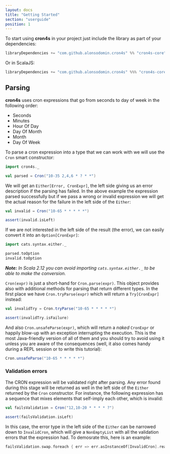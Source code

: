 ```yaml
---
layout: docs
title: "Getting Started"
section: "userguide"
position: 1
---
```


To start using **cron4s** in your project just include the library as part of your dependencies:

```scala
libraryDependencies += "com.github.alonsodomin.cron4s" %% "cron4s-core" % "{{site.cron4sVersion}}"
```

Or in ScalaJS:

```scala
libraryDependencies += "com.github.alonsodomin.cron4s" %%% "cron4s-core" % "{{site.cron4sVersion}}"
```

## Parsing

**cron4s** uses cron expressions that go from seconds to day of week in the following order:

 * Seconds
 * Minutes
 * Hour Of Day
 * Day Of Month
 * Month
 * Day Of Week

To parse a cron expression into a type that we can work with we will use the `Cron` smart constructor:

```scala mdoc
import cron4s._

val parsed = Cron("10-35 2,4,6 * ? * *")
```

We will get an `Either[Error, CronExpr]`, the left side giving us an error description if the parsing
has failed. In the above example the expression parsed successfully but if we pass a wrong or invalid expression
we will get the actual reason for the failure in the left side of the `Either`:

```scala mdoc
val invalid = Cron("10-65 * * * * *")
```

```scala mdoc:invisible
assert(invalid.isLeft)
```

If we are not interested in the left side of the result (the error), we can easily convert it into an `Option[CronExpr]`:

```scala mdoc
import cats.syntax.either._

parsed.toOption
invalid.toOption
```

**_Note:_** _In Scala 2.12 you can avoid importing `cats.syntax.either._` to be able to make the conversion._

`Cron(expr)` is just a short-hand for `Cron.parse(expr)`. This object provides also with additional methods for parsing
that return different types. In the first place we have `Cron.tryParse(expr)` which will return a `Try[CronExpr]` instead:

```scala mdoc
val invalidTry = Cron.tryParse("10-65 * * * * *")
```

```scala mdoc:invisible
assert(invalidTry.isFailure)
```

And also `Cron.unsafeParse(expr)`, which will return a _naked_ `CronExpr` or happily blow-up with an exception
interrupting the execution. This is the most Java-friendly version of all of them and you should try to avoid using it
unless you are aware of the consequences (well, it also comes handy during a REPL session or to write this tutorial):

```scala mdoc:crash
Cron.unsafeParse("10-65 * * * * *")
```

### Validation errors

The CRON expression will be validated right after parsing. Any error found during this stage will be returned
as well in the left side of the `Either` returned by the `Cron` constructor. For instance, the following expression
has a sequence that mixes elements that self-imply each other, which is invalid: 

```scala mdoc
val failsValidation = Cron("12,10-20 * * * * ?")
```

```scala mdoc:invisible
assert(failsValidation.isLeft)
```

In this case, the error type in the left side of the `Either` can be narrowed down to `InvalidCron`, which will give
a `NonEmptyList` with all the validation errors that the expression had. To demosrate this, here is an example:

```scala mdoc
failsValidation.swap.foreach { err => err.asInstanceOf[InvalidCron].reason.toList.mkString("\n") }
```
